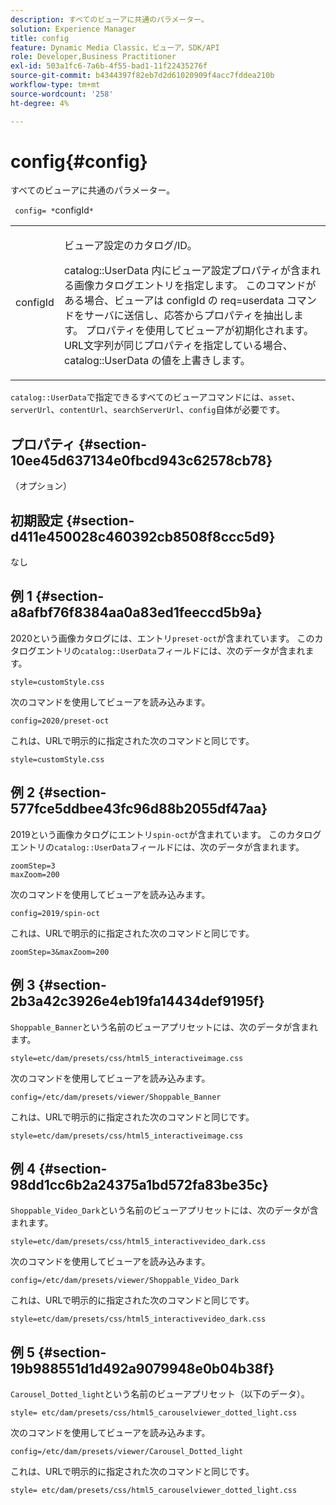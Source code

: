 ```yaml
---
description: すべてのビューアに共通のパラメーター。
solution: Experience Manager
title: config
feature: Dynamic Media Classic，ビューア，SDK/API
role: Developer,Business Practitioner
exl-id: 503a1fc6-7a6b-4f55-bad1-11f22435276f
source-git-commit: b4344397f82eb7d2d61020909f4acc7fddea210b
workflow-type: tm+mt
source-wordcount: '258'
ht-degree: 4%

---
```


# config{#config}

すべてのビューアに共通のパラメーター。

` config= *`configId`*`

<table id="table_9B98C97485DD4DEB8A6ECBCE8DF6B886"> 
 <tbody> 
  <tr> 
   <td colname="col1"> <p> <span class="codeph"> <span class="varname"> configId  </span> </span> </p> </td> 
   <td colname="col2"> <p>ビューア設定のカタログ/ID。 </p> <p> <span class="codeph"> catalog::UserData </span>内にビューア設定プロパティが含まれる画像カタログエントリを指定します。 このコマンドがある場合、ビューアは<span class="codeph"> configId </span>の<span class="codeph"> req=userdata </span>コマンドをサーバに送信し、応答からプロパティを抽出します。 プロパティを使用してビューアが初期化されます。 URL文字列が同じプロパティを指定している場合、 <span class="codeph"> catalog::UserData </span>の値を上書きします。 </p> </td> 
  </tr> 
 </tbody> 
</table>

`catalog::UserData`で指定できるすべてのビューアコマンドには、`asset`、`serverUrl`、`contentUrl`、`searchServerUrl`、`config`自体が必要です。

## プロパティ {#section-10ee45d637134e0fbcd943c62578cb78}

（オプション）

## 初期設定 {#section-d411e450028c460392cb8508f8ccc5d9}

なし

## 例 1 {#section-a8afbf76f8384aa0a83ed1feeccd5b9a}

2020という画像カタログには、エントリ`preset-oct`が含まれています。 このカタログエントリの`catalog::UserData`フィールドには、次のデータが含まれます。

```
style=customStyle.css
```

次のコマンドを使用してビューアを読み込みます。

```
config=2020/preset-oct
```

これは、URLで明示的に指定された次のコマンドと同じです。

```
style=customStyle.css
```

## 例 2 {#section-577fce5ddbee43fc96d88b2055df47aa}

2019という画像カタログにエントリ`spin-oct`が含まれています。 このカタログエントリの`catalog::UserData`フィールドには、次のデータが含まれます。

```
zoomStep=3 
maxZoom=200
```

次のコマンドを使用してビューアを読み込みます。

```
config=2019/spin-oct
```

これは、URLで明示的に指定された次のコマンドと同じです。

```
zoomStep=3&maxZoom=200
```

## 例 3 {#section-2b3a42c3926e4eb19fa14434def9195f}

`Shoppable_Banner`という名前のビューアプリセットには、次のデータが含まれます。

```
style=etc/dam/presets/css/html5_interactiveimage.css
```

次のコマンドを使用してビューアを読み込みます。

```
config=/etc/dam/presets/viewer/Shoppable_Banner
```

これは、URLで明示的に指定された次のコマンドと同じです。

`style=etc/dam/presets/css/html5_interactiveimage.css`

## 例 4 {#section-98dd1cc6b2a24375a1bd572fa83be35c}

`Shoppable_Video_Dark`という名前のビューアプリセットには、次のデータが含まれます。

```
style=etc/dam/presets/css/html5_interactivevideo_dark.css
```

次のコマンドを使用してビューアを読み込みます。

```
config=/etc/dam/presets/viewer/Shoppable_Video_Dark
```

これは、URLで明示的に指定された次のコマンドと同じです。

```
style=etc/dam/presets/css/html5_interactivevideo_dark.css
```

## 例 5 {#section-19b988551d1d492a9079948e0b04b38f}

`Carousel_Dotted_light`という名前のビューアプリセット（以下のデータ）。

```
style= etc/dam/presets/css/html5_carouselviewer_dotted_light.css
```

次のコマンドを使用してビューアを読み込みます。

```
config=/etc/dam/presets/viewer/Carousel_Dotted_light
```

これは、URLで明示的に指定された次のコマンドと同じです。

```
style= etc/dam/presets/css/html5_carouselviewer_dotted_light.css
```
